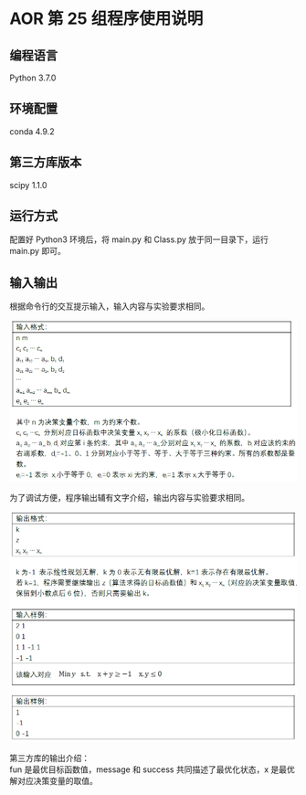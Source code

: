 # AOR 第 25 组程序使用说明

## 编程语言

Python 3.7.0

## 环境配置

conda 4.9.2

## 第三方库版本

scipy 1.1.0

## 运行方式

配置好 Python3 环境后，将 main.py 和 Class.py 放于同一目录下，运行 main.py 即可。

## 输入输出

根据命令行的交互提示输入，输入内容与实验要求相同。

![Input](./Input.png)

为了调试方便，程序输出辅有文字介绍，输出内容与实验要求相同。

![Output](./Output.png)

第三方库的输出介绍：</br>
fun 是最优目标函数值，message 和 success 共同描述了最优化状态，x 是最优解对应决策变量的取值。

